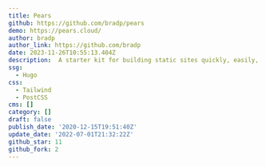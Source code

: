 ```yaml
---
title: Pears
github: https://github.com/bradp/pears
demo: https://pears.cloud/
author: bradp
author_link: https://github.com/bradp
date: 2023-11-26T10:55:13.404Z
description: ️ A starter kit for building static sites quickly, easily, and efficiently.
ssg:
  - Hugo
css:
  - Tailwind
  - PostCSS
cms: []
category: []
draft: false
publish_date: '2020-12-15T19:51:40Z'
update_date: '2022-07-01T21:32:22Z'
github_star: 11
github_fork: 2
---
```

